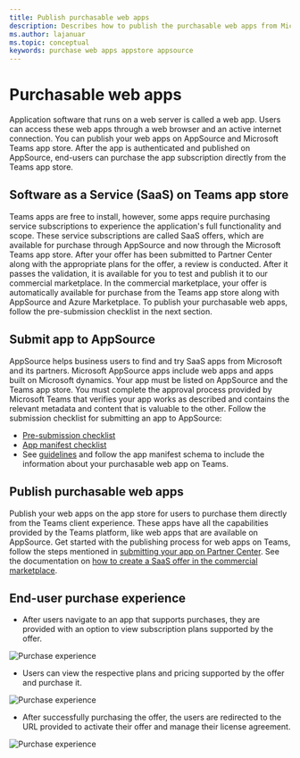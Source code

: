 ```yaml
---
title: Publish purchasable web apps
description: Describes how to publish the purchasable web apps from Microsoft Teams client experience
ms.author: lajanuar
ms.topic: conceptual
keywords: purchase web apps appstore appsource 
---
```


# Purchasable web apps

Application software that runs on a web server is called a web app. Users can access these web apps through a web browser and an active internet connection. You can publish your web apps on AppSource and Microsoft Teams app store. After the app is authenticated and published on AppSource, end-users can purchase the app subscription directly from the Teams app store.

## Software as a Service (SaaS) on Teams app store

Teams apps are free to install, however, some apps require purchasing service subscriptions to experience the application's full functionality and scope. These service subscriptions are called SaaS offers, which are available for purchase through AppSource and now through the Microsoft Teams app store.
After your offer has been submitted to Partner Center along with the appropriate plans for the offer, a review is conducted. After it passes the validation, it is available for you to test and publish it to our commercial marketplace. In the commercial marketplace, your offer is automatically available for purchase from the Teams app store along with AppSource and Azure Marketplace. To publish your purchasable web apps, follow the pre-submission checklist in the next section.

## Submit app to AppSource

AppSource helps business users to find and try SaaS apps from Microsoft and its partners. Microsoft AppSource apps include web apps and apps built on Microsoft dynamics. Your app must be listed on AppSource and the Teams app store. You must complete the approval process provided by Microsoft Teams that verifies your app works as described and contains the relevant metadata and content that is valuable to the other.
Follow the submission checklist for submitting an app to AppSource:
* [Pre-submission checklist](submission-checklist.md)
* [App manifest checklist](app-manifest-checklist.md)
* See [guidelines](https://docs.microsoft.com/en-us/microsoftteams/platform/resources/schema/manifest-schema) and follow the app manifest schema to include the information about your purchasable web app on Teams.

## Publish purchasable web apps

Publish your web apps on the app store for users to purchase them directly from the Teams client experience. These apps have all the capabilities provided by the Teams platform, like web apps that are available on AppSource.
Get started with the publishing process for web apps on Teams, follow the steps mentioned in [submitting your app on Partner Center](../../concepts/deploy-and-publish/appsource/publish).
See the documentation on [how to create a SaaS offer in the commercial marketplace](https://docs.microsoft.com/en-us/azure/marketplace/create-new-saas-offer).

## End-user purchase experience

* After users navigate to an app that supports purchases, they are provided with an option to view subscription plans supported by the offer.

![Purchase experience](~/assets/images/calls-and-meetings/purchaseexp.png)

* Users can view the respective plans and pricing supported by the offer and purchase it.

![Purchase experience](~/assets/images/calls-and-meetings/purchaseexp.png)

* After successfully purchasing the offer, the users are redirected to the URL provided to activate their offer and manage their license agreement.

![Purchase experience](~/assets/images/calls-and-meetings/purchaseexp.png)
